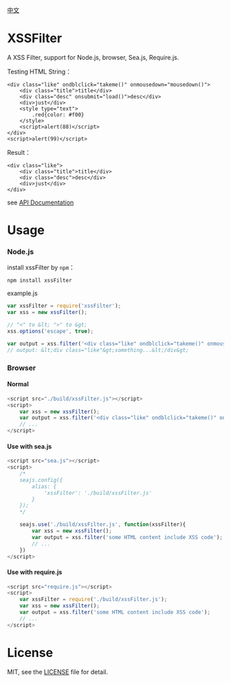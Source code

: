 [中文](https://github.com/superRaytin/xssFilter/blob/master/README-CN.md)

# XSSFilter

A XSS Filter, support for Node.js, browser, Sea.js, Require.js.

Testing HTML String：

```
<div class="like" ondblclick="takeme()" onmousedown="mousedown()">
	<div class="title">title</div>
	<div class="desc" onsubmit="load()">desc</div>
	<div>just</div>
	<style type="text">
		.red{color: #f00}
	</style>
	<script>alert(88)</script>
</div>
<script>alert(99)</script>
```

Result：

```
<div class="like">
	<div class="title">title</div>
	<div class="desc">desc</div>
	<div>just</div>
</div>
```

see [API Documentation](https://github.com/superRaytin/xssFilter/wiki/API-Documentation)

# Usage

### Node.js
install xssFilter by `npm`：

```
npm install xssFilter
```

example.js

```javascript
var xssFilter = require('xssFilter');
var xss = new xssFilter();

// "<" to &lt; ">" to &gt;
xss.options('escape', true);

var output = xss.filter('<div class="like" ondblclick="takeme()" onmousedown="mousedown()">something...</div>');
// output: &lt;div class="like"&gt;something...&lt;/div&gt;
```

### Browser

#### Normal

```javascript
<script src="./build/xssFilter.js"></script>
<script>
    var xss = new xssFilter();
    var output = xss.filter('<div class="like" ondblclick="takeme()" onmousedown="mousedown()">something...</div>');
    // ...
</script>
```

#### Use with sea.js

```javascript
<script src="sea.js"></script>
<script>
    /*
    seajs.config({
        alias: {
            'xssFilter': './build/xssFilter.js'
        }
    });
    */

    seajs.use('./build/xssFilter.js', function(xssFilter){
        var xss = new xssFilter();
        var output = xss.filter('some HTML content include XSS code');
        // ...
    })
</script>
```

#### Use with require.js

```javascript
<script src="require.js"></script>
<script>
    var xssFilter = require('./build/xssFilter.js');
    var xss = new xssFilter();
    var output = xss.filter('some HTML content include XSS code');
    // ...
</script>
```

# License
MIT, see the [LICENSE](https://github.com/superRaytin/xssFilter/blob/master/LICENSE) file for detail.
